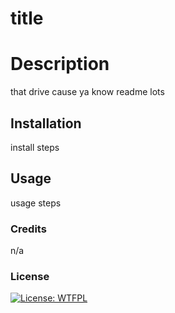 # title
  # Description
  that drive
  cause ya know
  readme
  lots
  ## Installation
  install steps
  ## Usage
  usage steps
  ### Credits
  n/a
  ### License
  [![License: WTFPL](https://img.shields.io/badge/License-WTFPL-brightgreen.svg)](http://www.wtfpl.net/about/)
